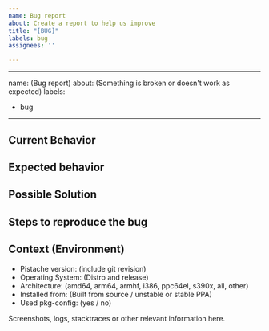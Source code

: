 ```yaml
---
name: Bug report
about: Create a report to help us improve
title: "[BUG]"
labels: bug
assignees: ''

---
```


---
name: (Bug report)
about: (Something is broken or doesn't work as expected)
labels: 

- bug

---

## Current Behavior


## Expected behavior


## Possible Solution


## Steps to reproduce the bug


## Context (Environment)

- Pistache version: (include git revision)
- Operating System: (Distro and release)
- Architecture: (amd64, arm64, armhf, i386, ppc64el, s390x, all, other)
- Installed from: (Built from source / unstable or stable PPA)
- Used pkg-config: (yes / no)

Screenshots, logs, stacktraces or other relevant information here.
